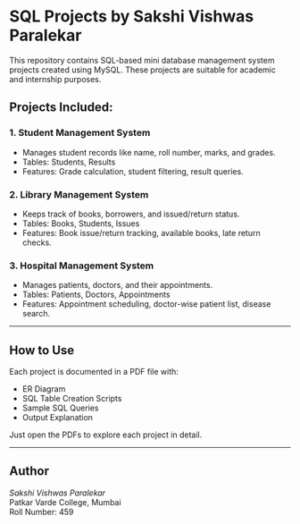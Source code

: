 # SQL Projects by Sakshi Vishwas Paralekar

This repository contains SQL-based mini database management system projects created using MySQL. These projects are suitable for academic and internship purposes.

## Projects Included:

### 1. Student Management System
- Manages student records like name, roll number, marks, and grades.
- Tables: Students, Results
- Features: Grade calculation, student filtering, result queries.

### 2. Library Management System
- Keeps track of books, borrowers, and issued/return status.
- Tables: Books, Students, Issues
- Features: Book issue/return tracking, available books, late return checks.

### 3. Hospital Management System
- Manages patients, doctors, and their appointments.
- Tables: Patients, Doctors, Appointments
- Features: Appointment scheduling, doctor-wise patient list, disease search.

---

## How to Use
Each project is documented in a PDF file with:
- ER Diagram
- SQL Table Creation Scripts
- Sample SQL Queries
- Output Explanation

Just open the PDFs to explore each project in detail.

---

## Author
*Sakshi Vishwas Paralekar*  
Patkar Varde College, Mumbai  
Roll Number: 459
